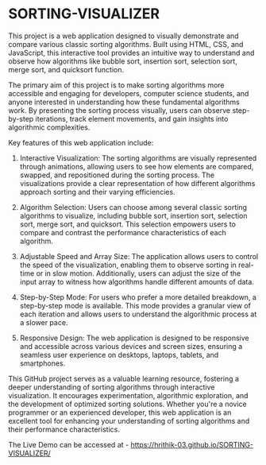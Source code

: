 # SORTING-VISUALIZER



This project is a web application designed to visually demonstrate and compare various classic sorting algorithms. Built using HTML, CSS, and JavaScript, this interactive tool provides an intuitive way to understand and observe how algorithms like bubble sort, insertion sort, selection sort, merge sort, and quicksort function.

The primary aim of this project is to make sorting algorithms more accessible and engaging for developers, computer science students, and anyone interested in understanding how these fundamental algorithms work. By presenting the sorting process visually, users can observe step-by-step iterations, track element movements, and gain insights into algorithmic complexities.

Key features of this web application include:

1. Interactive Visualization: The sorting algorithms are visually represented through animations, allowing users to see how elements are compared, swapped, and repositioned during the sorting process. The visualizations provide a clear representation of how different algorithms approach sorting and their varying efficiencies.

2. Algorithm Selection: Users can choose among several classic sorting algorithms to visualize, including bubble sort, insertion sort, selection sort, merge sort, and quicksort. This selection empowers users to compare and contrast the performance characteristics of each algorithm.

3. Adjustable Speed and Array Size: The application allows users to control the speed of the visualization, enabling them to observe sorting in real-time or in slow motion. Additionally, users can adjust the size of the input array to witness how algorithms handle different amounts of data.

4. Step-by-Step Mode: For users who prefer a more detailed breakdown, a step-by-step mode is available. This mode provides a granular view of each iteration and allows users to understand the algorithmic process at a slower pace.

5. Responsive Design: The web application is designed to be responsive and accessible across various devices and screen sizes, ensuring a seamless user experience on desktops, laptops, tablets, and smartphones.

This GitHub project serves as a valuable learning resource, fostering a deeper understanding of sorting algorithms through interactive visualization. It encourages experimentation, algorithmic exploration, and the development of optimized sorting solutions. Whether you're a novice programmer or an experienced developer, this web application is an excellent tool for enhancing your understanding of sorting algorithms and their performance characteristics.


The Live Demo can be accessed at - https://hrithik-03.github.io/SORTING-VISUALIZER/
